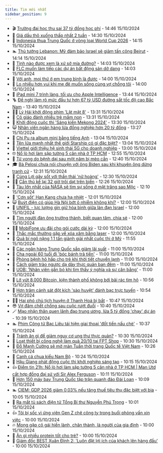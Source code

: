```yaml
---
title: Tim mới nhất
sidebar_position: 9
---
```


<!-- vnexpress-tin-moi-nhat:START -->
- 🎬 [Trường đại học thu sai 37 tỷ đồng học phí](https://vnexpress.net/truong-dai-hoc-thu-sai-37-ty-dong-hoc-phi-4804438.html) - 14:46 15/10/2024
- 🐎 [Giá dầu thô xuống thấp nhất 2 tuần](https://vnexpress.net/gia-dau-tho-xuong-thap-nhat-2-tuan-4804563.html) - 14:30 15/10/2024
- 🦍 [Indonesia thua Trung Quốc ở vòng loại World Cup 2026](https://vnexpress.net/indonesia-thua-trung-quoc-o-vong-loai-world-cup-2026-4804574.html) - 14:15 15/10/2024
- 🏊 [Thủ tướng Lebanon: Mỹ đảm bảo Israel sẽ giảm tấn công Beirut](https://vnexpress.net/thu-tuong-lebanon-my-dam-bao-israel-se-giam-tan-cong-beirut-4804561.html) - 14:14 15/10/2024
- 🎊 [Tỉnh nào được xem là xứ sở mía đường?](https://vnexpress.net/tinh-nao-duoc-xem-la-xu-so-mia-duong-4804545.html) - 14:03 15/10/2024
- 🎃 [FLC muốn làm tiếp các dự án bất động sản dở dang](https://vnexpress.net/flc-muon-lam-tiep-cac-du-an-bat-dong-san-do-dang-4804554.html) - 14:03 15/10/2024
- 🧰 [Với anh, mọi thứ ở em trung bình là được](https://vnexpress.net/voi-anh-moi-thu-o-em-trung-binh-la-duoc-4804257.html) - 14:00 15/10/2024
- 🔭 [Lo nhiều hơn vui khi mẹ đẻ muốn sống cùng vợ chồng tôi](https://vnexpress.net/lo-nhieu-hon-vui-khi-me-de-muon-song-cung-vo-chong-toi-4804204.html) - 14:00 15/10/2024
- 🫶 [iPad mini 7 trình làng, tối ưu cho Apple Intelligence](https://vnexpress.net/ipad-mini-7-trinh-lang-toi-uu-cho-apple-intelligence-4804567.html) - 13:44 15/10/2024
- 🪜 [Đề nghị làm rõ mức đầu tư hơn 67 tỷ USD đường sắt tốc độ cao Bắc Nam](https://vnexpress.net/de-nghi-lam-ro-muc-dau-tu-hon-67-ty-usd-duong-sat-toc-do-cao-bac-nam-4804562.html) - 13:40 15/10/2024
- 👨‍🏫 [Lý Hải khởi động phim &#39;Lật mặt 8&#39;](https://vnexpress.net/ly-hai-khoi-dong-phim-lat-mat-8-4804552.html) - 13:31 15/10/2024
- 🎊 [Cô giáo đánh nhiều trẻ mầm non](https://vnexpress.net/co-giao-danh-nhieu-tre-mam-non-4804553.html) - 13:31 15/10/2024
- 🎊 [Khởi động cuộc thi &#39;Sáng kiến Mekong 2024&#39;](https://vnexpress.net/khoi-dong-cuoc-thi-sang-kien-mekong-2024-4804555.html) - 13:30 15/10/2024
- 😺 [Nhân viên ngân hàng lừa đồng nghiệp hơn 20 tỷ đồng](https://vnexpress.net/nhan-vien-ngan-hang-lua-dong-nghiep-hon-20-ty-dong-4804566.html) - 13:27 15/10/2024
- 🐘 [Chi Pu ra album mini bằng tiếng Anh](https://vnexpress.net/chi-pu-ra-album-mini-bang-tieng-anh-4804522.html) - 13:04 15/10/2024
- 🌁 [Tên lửa mạnh nhất thế giới Starship có gì đặc biệt?](https://vnexpress.net/ten-lua-manh-nhat-the-gioi-starship-co-gi-dac-biet-4804521.html) - 13:04 15/10/2024
- 🐲 [Viettel giới thiệu hệ sinh thái 5G cho doanh nghiệp](https://vnexpress.net/viettel-gioi-thieu-he-sinh-thai-5g-cho-doanh-nghiep-4804494.html) - 13:00 15/10/2024
- 🤓 [Nổ lò hơi làm sập tường 5 căn nhà ở TP HCM](https://vnexpress.net/no-lo-hoi-lam-sap-tuong-5-can-nha-o-tp-hcm-4804560.html) - 12:55 15/10/2024
- 💪 [Tử vong do bệnh dại sau một năm bị mèo cắn](https://vnexpress.net/tu-vong-do-benh-dai-sau-mot-nam-bi-meo-can-4804495.html) - 12:40 15/10/2024
- 🎓 [Bà Pelosi chưa nói chuyện với ông Biden sau khi khuyên ông dừng tranh cử](https://vnexpress.net/ba-pelosi-chua-noi-chuyen-voi-ong-biden-sau-khi-khuyen-ong-dung-tranh-cu-4804462.html) - 12:31 15/10/2024
- 🫣 [Củng Lợi gây sốt với thần thái &#39;nữ hoàng&#39;](https://vnexpress.net/cung-loi-gay-sot-voi-than-thai-nu-hoang-4804493.html) - 12:30 15/10/2024
- 🧑‍💻 [Cần thủ kể lại 32 giờ trôi dạt trên biển](https://vnexpress.net/can-thu-ke-lai-32-gio-troi-dat-tren-bien-4804514.html) - 12:26 15/10/2024
- 🐲 [Tàu lớn nhất của NASA sẽ tìm sự sống ở mặt trăng sao Mộc](https://vnexpress.net/tau-lon-nhat-cua-nasa-se-tim-su-song-o-mat-trang-sao-moc-4804141.html) - 12:10 15/10/2024
- 🌝 [&#39;Cơn sốt&#39; Han Kang chưa hạ nhiệt](https://vnexpress.net/con-sot-han-kang-chua-ha-nhiet-4804336.html) - 12:01 15/10/2024
- 😺 [Buýt điện có giúp Hà Nội bớt ô nhiễm không khí?](https://vnexpress.net/buyt-dien-co-giup-ha-noi-bot-o-nhiem-khong-khi-4804450.html) - 12:00 15/10/2024
- 🐎 [UNIFIL - lực lượng gìn giữ hòa bình giữa làn đạn Israel](https://vnexpress.net/unifil-luc-luong-gin-giu-hoa-binh-giua-lan-dan-israel-4804178.html) - 12:00 15/10/2024
- 🎡 [Tìm người đàn ông trưởng thành, biết quan tâm, chia sẻ](https://vnexpress.net/tim-nguoi-dan-ong-truong-thanh-biet-quan-tam-chia-se-4804166.html) - 12:00 15/10/2024
- 👨‍🏫 [MobiFone ưu đãi cho gói cước dài kỳ](https://vnexpress.net/mobifone-uu-dai-cho-goi-cuoc-dai-ky-4804526.html) - 12:00 15/10/2024
- 🦆 [Thắc mắc thường gặp về xóa xăm bằng laser](https://vnexpress.net/thac-mac-thuong-gap-ve-xoa-xam-bang-laser-4804402.html) - 12:00 15/10/2024
- 🚦 [Quả bí ngô nặng 1,1 tấn giành giải nhất cuộc thi ở Mỹ](https://vnexpress.net/qua-bi-ngo-nang-1-1-tan-gianh-giai-nhat-cuoc-thi-o-my-4804391.html) - 11:55 15/10/2024
- 💫 [Các ngân hàng Trung Quốc sắp giảm lãi suất](https://vnexpress.net/cac-ngan-hang-trung-quoc-sap-giam-lai-suat-4804412.html) - 11:00 15/10/2024
- 🎉 [Cha ngoài 60 tuổi đi &#39;bóc bánh trả tiền&#39;](https://vnexpress.net/cha-ngoai-60-tuoi-di-boc-banh-tra-tien-4804202.html) - 11:00 15/10/2024
- 🌋 [Phòng bệnh hô hấp cho trẻ khi thời tiết chuyển lạnh](https://vnexpress.net/phong-benh-ho-hap-cho-tre-khi-thoi-tiet-chuyen-lanh-4804499.html) - 11:00 15/10/2024
- 🤖 [Cách giảm trào ngược dạ dày thực quản ban đêm](https://vnexpress.net/cach-giam-trao-nguoc-da-day-thuc-quan-ban-dem-4804259.html) - 11:00 15/10/2024
- 🦏 [UOB: &#39;Nhân viên gắn bó khi tìm thấy ý nghĩa và sự cân bằng&#39;](https://vnexpress.net/uob-nhan-vien-gan-bo-khi-tim-thay-y-nghia-va-su-can-bang-4794239.html) - 11:00 15/10/2024
- 🦩 [Lỡ vứt 8.000 Bitcoin, kiện thành phố không bới bãi rác tìm hộ](https://vnexpress.net/lo-vut-8-000-bitcoin-kien-thanh-pho-khong-boi-bai-rac-tim-ho-4804489.html) - 10:56 15/10/2024
- 👺 [Hơn trăm cảnh sát đột kích &#39;sào huyệt&#39; đánh bạc trực tuyến](https://vnexpress.net/hon-tram-canh-sat-dot-kich-sao-huyet-danh-bac-truc-tuyen-4804497.html) - 10:54 15/10/2024
- 🧑‍🏫 [Hai phó chủ tịch huyện ở Thanh Hoá bị bắt](https://vnexpress.net/hai-pho-chu-tich-huyen-o-thanh-hoa-bi-bat-4804509.html) - 10:47 15/10/2024
- 😎 [Vợ đâm chết chồng sau cuộc rượt đuổi](https://vnexpress.net/vo-dam-chet-chong-sau-cuoc-ruot-duoi-4804457.html) - 10:40 15/10/2024
- 🪄 [Mạo nhận thân quen lãnh đạo trung ương, lừa 5 tỷ đồng &#39;chạy&#39; dự án](https://vnexpress.net/mao-nhan-than-quen-lanh-dao-trung-uong-lua-5-ty-dong-chay-du-an-4804459.html) - 10:39 15/10/2024
- 🏊 [Phim Công tử Bạc Liêu tái hiện giai thoại &#39;đốt tiền nấu chè&#39;](https://vnexpress.net/phim-cong-tu-bac-lieu-tai-hien-giai-thoai-dot-tien-nau-che-4804510.html) - 10:37 15/10/2024
- 💃 [Tránh ăn gì để giảm nguy cơ ung thư thực quản?](https://vnexpress.net/tranh-an-gi-de-giam-nguy-co-ung-thu-thuc-quan-4804413.html) - 10:30 15/10/2024
- 🦆 [Loạt thiết bị công nghệ làm quà 20/10 tại FPT Shop](https://vnexpress.net/loat-thiet-bi-cong-nghe-lam-qua-20-10-tai-fpt-shop-4804503.html) - 10:30 15/10/2024
- 🎊 [Đỗ Mạnh Cường sẽ mở màn Tuần thời trang Quốc tế Việt Nam](https://vnexpress.net/do-manh-cuong-se-mo-man-tuan-thoi-trang-quoc-te-viet-nam-4804445.html) - 10:26 15/10/2024
- 👺 [Canh cá chua kiểu Nam Bộ](https://vnexpress.net/canh-ca-chua-kieu-nam-bo-4804417.html) - 10:24 15/10/2024
- 🎡 [Hậu Giang phát động cuộc thi khởi nghiệp sáng tạo](https://vnexpress.net/hau-giang-phat-dong-cuoc-thi-khoi-nghiep-sang-tao-4804403.html) - 10:15 15/10/2024
- 👍 [Điểm tin 21h: Nổ lò hơi làm sập tường 5 căn nhà ở TP HCM | Man Utd cắt hợp đồng đại sứ với Sir Alex Ferguson](https://vnexpress.net/diem-tin-21h-no-lo-hoi-lam-sap-tuong-5-can-nha-o-tp-hcm-man-utd-cat-hop-dong-dai-su-voi-sir-alex-ferguson-4804504.html) - 10:11 15/10/2024
- 🐎 [Hơn 150 máy bay Trung Quốc tập trận quanh đảo Đài Loan](https://vnexpress.net/hon-150-may-bay-trung-quoc-tap-tran-quanh-dao-dai-loan-4804293.html) - 10:09 15/10/2024
- 🏊 [CIEM: GDP 2026 giảm 0,03% nếu tăng thuế tiêu thụ đặc biệt với bia](https://vnexpress.net/ciem-gdp-2026-giam-0-03-neu-tang-thue-tieu-thu-dac-biet-voi-bia-4804444.html) - 10:05 15/10/2024
- 🦩 [Ra mắt tủ sách điện tử Tổng Bí thư Nguyễn Phú Trọng](https://vnexpress.net/ra-mat-tu-sach-dien-tu-tong-bi-thu-nguyen-phu-trong-4804347.html) - 10:01 15/10/2024
- 👍 [Tôi bị sốc vì ứng viên Gen Z chê công ty trong buổi phỏng vấn xin việc](https://vnexpress.net/toi-bi-soc-vi-ung-vien-gen-z-che-cong-ty-trong-buoi-phong-van-xin-viec-4804431.html) - 10:00 15/10/2024
- 🔥 [Mong gặp cô gái hiền lành, chân thành, là người của gia đình](https://vnexpress.net/mong-gap-co-gai-hien-lanh-chan-thanh-la-nguoi-cua-gia-dinh-4804165.html) - 10:00 15/10/2024
- 💄 [Ăn gì nhiều protein tốt cho trẻ?](https://vnexpress.net/an-gi-nhieu-protein-tot-cho-tre-4804414.html) - 10:00 15/10/2024
- 🤡 [Giám đốc BEST Xuân Đỉnh 2: &#39;Luôn đặt lợi ích của khách lên hàng đầu&#39;](https://vnexpress.net/giam-doc-best-xuan-dinh-2-luon-dat-loi-ich-cua-khach-len-hang-dau-4804395.html) - 10:00 15/10/2024<!-- vnexpress-tin-moi-nhat:END -->
